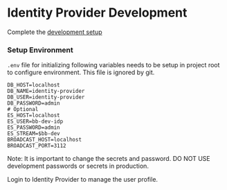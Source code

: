 # Identity Provider Development

Complete the [development setup](/development/README.md)

### Setup Environment

`.env` file for initializing following variables needs to be setup in project root to configure environment. This file is ignored by git.

```
DB_HOST=localhost
DB_NAME=identity-provider
DB_USER=identity-provider
DB_PASSWORD=admin
# Optional
ES_HOST=localhost
ES_USER=bb-dev-idp
ES_PASSWORD=admin
ES_STREAM=$bb-dev
BROADCAST_HOST=localhost
BROADCAST_PORT=3112
```

Note: It is important to change the secrets and password. DO NOT USE development passwords or secrets in production.

Login to Identity Provider to manage the user profile.
